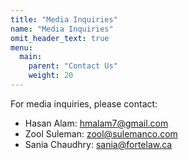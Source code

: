 ```yaml
---
title: "Media Inquiries"
name: "Media Inquiries"
omit_header_text: true
menu:
  main:
    parent: "Contact Us"
    weight: 20
---
```


For media inquiries, please contact:

* Hasan Alam: [hmalam7@gmail.com](mailto:hmalam7@gmail.com)
* Zool Suleman: [zool@sulemanco.com](mailto:zool@sulemanco.com)
* Sania Chaudhry: [sania@fortelaw.ca](mailto:sania@fortelaw.ca)
